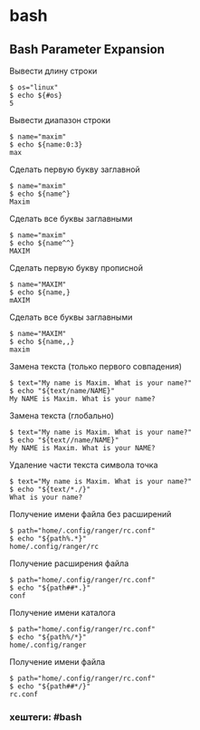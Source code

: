 # bash

## Bash Parameter Expansion

Вывести длину строки
~~~~
$ os="linux"
$ echo ${#os}
5
~~~~

Вывести диапазон строки
~~~~
$ name="maxim"
$ echo ${name:0:3}
max
~~~~

Сделать первую букву заглавной
~~~~
$ name="maxim"
$ echo ${name^}
Maxim
~~~~

Сделать все буквы заглавными
~~~~
$ name="maxim"
$ echo ${name^^}
MAXIM
~~~~

Сделать первую букву прописной
~~~~
$ name="MAXIM"
$ echo ${name,}
mAXIM
~~~~

Сделать все буквы заглавными
~~~~
$ name="MAXIM"
$ echo ${name,,}
maxim
~~~~

Замена текста (только первого совпадения)
~~~~
$ text="My name is Maxim. What is your name?"
$ echo "${text/name/NAME}"
My NAME is Maxim. What is your name?
~~~~

Замена текста (глобально)
~~~~
$ text="My name is Maxim. What is your name?"
$ echo "${text//name/NAME}"
My NAME is Maxim. What is your NAME?
~~~~

Удаление части текста символа точка
~~~~
$ text="My name is Maxim. What is your name?"
$ echo "${text/*./}"
What is your name?
~~~~

Получение имени файла без расширений
~~~~
$ path="home/.config/ranger/rc.conf"
$ echo "${path%.*}"
home/.config/ranger/rc
~~~~

Получение расширения файла
~~~~
$ path="home/.config/ranger/rc.conf"
$ echo "${path##*.}"
conf
~~~~

Получение имени каталога
~~~~
$ path="home/.config/ranger/rc.conf"
$ echo "${path%/*}"
home/.config/ranger
~~~~

Получение имени файла
~~~~
$ path="home/.config/ranger/rc.conf"
$ echo "${path##*/}"
rc.conf
~~~~


### хештеги:  #bash